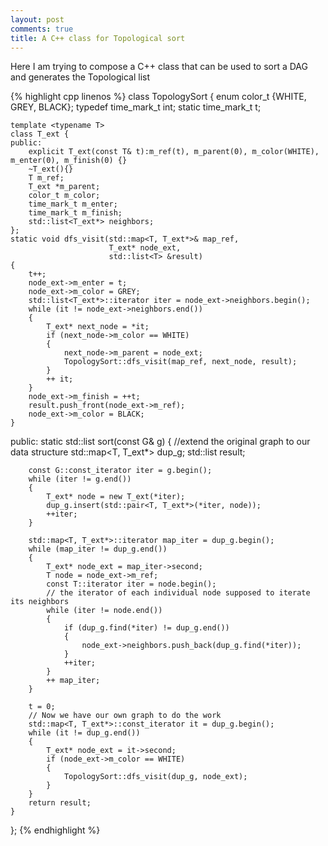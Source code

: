```yaml
---
layout: post
comments: true
title: A C++ class for Topological sort
---
```


Here I am trying to compose a C++ class that can be used to sort a DAG and generates the Topological list

{% highlight cpp linenos %}
class TopologySort
{
    enum color_t {WHITE, GREY, BLACK};
    typedef time_mark_t int;
    static time_mark_t t;

    template <typename T>
    class T_ext {
    public:
        explicit T_ext(const T& t):m_ref(t), m_parent(0), m_color(WHITE), m_enter(0), m_finish(0) {}
        ~T_ext(){}
        T m_ref;
        T_ext *m_parent;
        color_t m_color;
        time_mark_t m_enter;
        time_mark_t m_finish;
        std::list<T_ext*> neighbors;
    };
    static void dfs_visit(std::map<T, T_ext*>& map_ref,
                          T_ext* node_ext,
                          std::list<T> &result)
    {
        t++;
        node_ext->m_enter = t;
        node_ext->m_color = GREY;
        std::list<T_ext*>::iterator iter = node_ext->neighbors.begin();
        while (it != node_ext->neighbors.end())
        {
            T_ext* next_node = *it;
            if (next_node->m_color == WHITE)
            {
                next_node->m_parent = node_ext;
                TopologySort::dfs_visit(map_ref, next_node, result);
            }
            ++ it;
        }
        node_ext->m_finish = ++t;
        result.push_front(node_ext->m_ref);
        node_ext->m_color = BLACK;
    }
public:
    static std::list<T> sort(const G& g)
    {
        //extend the original graph to our data structure
        std::map<T, T_ext*> dup_g;
        std::list<T> result;

        const G::const_iterator iter = g.begin();
        while (iter != g.end())
        {
            T_ext* node = new T_ext(*iter);
            dup_g.insert(std::pair<T, T_ext*>(*iter, node));
            ++iter;
        }

        std::map<T, T_ext*>::iterator map_iter = dup_g.begin();
        while (map_iter != dup_g.end())
        {
            T_ext* node_ext = map_iter->second;
            T node = node_ext->m_ref;
            const T::iterator iter = node.begin();
            // the iterator of each individual node supposed to iterate its neighbors
            while (iter != node.end())
            {
                if (dup_g.find(*iter) != dup_g.end())
                {
                    node_ext->neighbors.push_back(dup_g.find(*iter));
                }
                ++iter;
            }
            ++ map_iter;
        }

        t = 0;
        // Now we have our own graph to do the work
        std::map<T, T_ext*>::const_iterator it = dup_g.begin();
        while (it != dup_g.end())
        {
            T_ext* node_ext = it->second;
            if (node_ext->m_color == WHITE)
            {
                TopologySort::dfs_visit(dup_g, node_ext);
            }
        }
        return result;
    }
};
{% endhighlight %}

